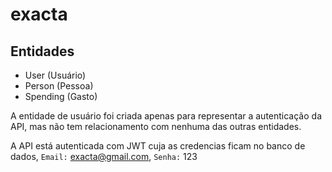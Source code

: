 # exacta

## Entidades
  - User (Usuário)
  - Person (Pessoa)
  - Spending (Gasto)
  
A entidade de usuário foi criada apenas para representar a autenticação da API, mas não tem relacionamento com nenhuma das outras entidades.

A API está autenticada com JWT cuja as credencias ficam no banco de dados, `Email:` exacta@gmail.com, `Senha:` 123
